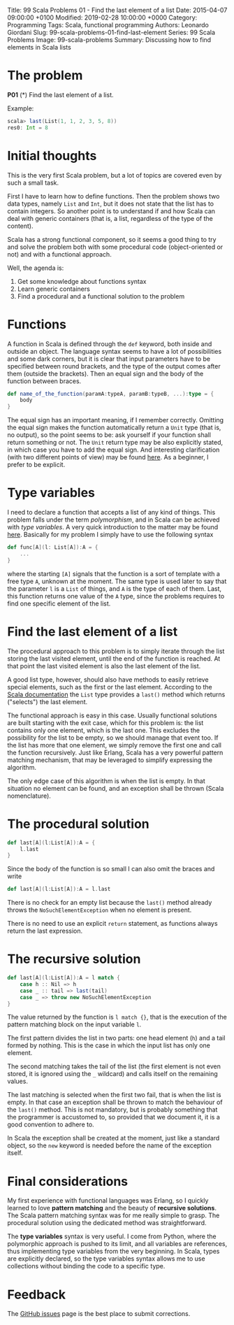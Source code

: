 Title: 99 Scala Problems 01 - Find the last element of a list
Date: 2015-04-07 09:00:00 +0100
Modified: 2019-02-28 10:00:00 +0000
Category: Programming
Tags: Scala, functional programming
Authors: Leonardo Giordani
Slug: 99-scala-problems-01-find-last-element
Series: 99 Scala Problems
Image: 99-scala-problems
Summary: Discussing how to find elements in Scala lists

# The problem

**P01** (*) Find the last element of a list.

Example:

``` scala
scala> last(List(1, 1, 2, 3, 5, 8))
res0: Int = 8
```

# Initial thoughts

This is the very first Scala problem, but a lot of topics are covered even by such a small task.

First I have to learn how to define functions. Then the problem shows two data types, namely `List` and `Int`, but it does not state that the list has to contain integers. So another point is to understand if and how Scala can deal with generic containers (that is, a list, regardless of the type of the content).

Scala has a strong functional component, so it seems a good thing to try and solve the problem both with some procedural code (object-oriented or not) and with a functional approach.

Well, the agenda is:

1. Get some knowledge about functions syntax
2. Learn generic containers
3. Find a procedural and a functional solution to the problem

# Functions

A function in Scala is defined through the `def` keyword, both inside and outside an object. The language syntax seems to have a lot of possibilities and some dark corners, but it is clear that input parameters have to be specified between round brackets, and the type of the output comes after them (outside the brackets). Then an equal sign and the body of the function between braces.

``` scala
def name_of_the_function(paramA:typeA, paramB:typeB, ...):type = {
    body
}
```

The equal sign has an important meaning, if I remember correctly. Omitting the equal sign makes the function automatically return a `Unit` type (that is, no output), so the point seems to be: ask yourself if your function shall return something or not. The `Unit` return type may be also explicitly stated, in which case you have to add the equal sign. And interesting clarification (with two different points of view) may be found [here](https://stackoverflow.com/questions/944111/when-to-use-the-equals-sign-in-a-scala-method-declaration). As a beginner, I prefer to be explicit.

# Type variables

I need to declare a function that accepts a list of any kind of things. This problem falls under the term _polymorphism_, and in Scala can be achieved with _type variables_. A very quick introduction to the matter may be found [here](https://twitter.github.io/scala_school/type-basics.html). Basically for my problem I simply have to use the following syntax

``` scala
def func[A](l: List[A]):A = {
    ...
}
```

where the starting `[A]` signals that the function is a sort of template with a free type `A`, unknown at the moment. The same type is used later to say that the parameter `l` is a `List` of things, and `A` is the type of each of them. Last, this function returns one value of the `A` type, since the problems requires to find one specific element of the list.

# Find the last element of a list

The procedural approach to this problem is to simply iterate through the list storing the last visited element, until the end of the function is reached. At that point the last visited element is also the last element of the list.

A good list type, however, should also have methods to easily retrieve special elements, such as the first or the last element. According to the [Scala documentation](http://www.scala-lang.org/api/2.11.4/index.html#scala.collection.immutable.List) the `List` type provides a `last()` method which returns ("selects") the last element.

The functional approach is easy in this case. Usually functional solutions are built starting with the exit case, which for this problem is: the list contains only one element, which is the last one. This excludes the possibility for the list to be empty, so we should manage that event too. If the list has more that one element, we simply remove the first one and call the function recursively. Just like Erlang, Scala has a very powerful pattern matching mechanism, that may be leveraged to simplify expressing the algorithm.

The only edge case of this algorithm is when the list is empty. In that situation no element can be found, and an exception shall be thrown (Scala nomenclature).

# The procedural solution

``` scala
def last[A](l:List[A]):A = {
    l.last
}
```

Since the body of the function is so small I can also omit the braces and write

``` scala
def last[A](l:List[A]):A = l.last
```

There is no check for an empty list because the `last()` method already throws the `NoSuchElementException` when no element is present.

There is no need to use an explicit `return` statement, as functions always return the last expression.

# The recursive solution

``` scala
def last[A](l:List[A]):A = l match {
    case h :: Nil => h
    case _ :: tail => last(tail)
    case _ => throw new NoSuchElementException
}
```

The value returned by the function is `l match {}`, that is the execution of the pattern matching block on the input variable `l`.

The first pattern divides the list in two parts: one head element (`h`) and a tail formed by nothing. This is the case in which the input list has only one element.

The second matching takes the tail of the list (the first element is not even stored, it is ignored using the `_` wildcard) and calls itself on the remaining values.

The last matching is selected when the first two fail, that is when the list is empty. In that case an exception shall be thrown to match the behaviour of the `last()` method. This is not mandatory, but is probably something that the programmer is accustomed to, so provided that we document it, it is a good convention to adhere to.

In Scala the exception shall be created at the moment, just like a standard object, so the `new` keyword is needed before the name of the exception itself.

# Final considerations

My first experience with functional languages was Erlang, so I quickly learned to love **pattern matching** and the beauty of **recursive solutions**. The Scala pattern matching syntax was for me really simple to grasp. The procedural solution using the dedicated method was straightforward.

The **type variables** syntax is very useful. I come from Python, where the polymorphic approach is pushed to its limit, and all variables are references, thus implementing type variables from the very beginning. In Scala, types are explicitly declared, so the type variables syntax allows me to use collections without binding the code to a specific type.

# Feedback

The [GitHub issues](https://github.com/TheDigitalCatOnline/thedigitalcatonline.github.com/issues) page is the best place to submit corrections.
